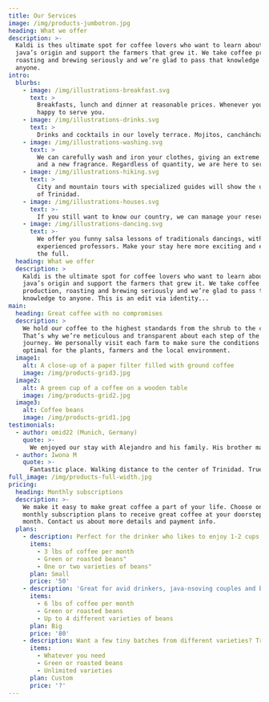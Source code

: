 ```yaml
---
title: Our Services
image: /img/products-jumbotron.jpg
heading: What we offer
description: >-
  Kaldi is thes ultimate spot for coffee lovers who want to learn about their
  java’s origin and support the farmers that grew it. We take coffee production,
  roasting and brewing seriously and we’re glad to pass that knowledge to
  anyone.
intro:
  blurbs:
    - image: /img/illustrations-breakfast.svg
      text: >
        Breakfasts, lunch and dinner at reasonable prices. Whenever you wish, we will be
        happy to serve you.
    - image: /img/illustrations-drinks.svg
      text: >
        Drinks and cocktails in our lovely terrace. Mojitos, canchánchara, anything you ask.
    - image: /img/illustrations-washing.svg
      text: >
        We can carefully wash and iron your clothes, giving an extreme cleaning
        and a new fragrance. Regardless of quantity, we are here to serve you.
    - image: /img/illustrations-hiking.svg
      text: >
        City and mountain tours with specialized guides will show the uniqueness
        of Trinidad.
    - image: /img/illustrations-houses.svg
      text: >-
        If you still want to know our country, we can manage your reservation in other B&Bs. Just ask: We work for you.
    - image: /img/illustrations-dancing.svg
      text: >-
        We offer you funny salsa lessons of traditionals dancings, with
        experienced professors. Make your stay here more exciting and enjoy to
        the full. 
  heading: What we offer
  description: >
    Kaldi is the ultimate spot for coffee lovers who want to learn about their
    java’s origin and support the farmers that grew it. We take coffee
    production, roasting and brewing seriously and we’re glad to pass that
    knowledge to anyone. This is an edit via identity...
main:
  heading: Great coffee with no compromises
  description: >
    We hold our coffee to the highest standards from the shrub to the cup.
    That’s why we’re meticulous and transparent about each step of the coffee’s
    journey. We personally visit each farm to make sure the conditions are
    optimal for the plants, farmers and the local environment.
  image1:
    alt: A close-up of a paper filter filled with ground coffee
    image: /img/products-grid3.jpg
  image2:
    alt: A green cup of a coffee on a wooden table
    image: /img/products-grid2.jpg
  image3:
    alt: Coffee beans
    image: /img/products-grid1.jpg
testimonials:
  - author: omid22 (Munich, Germany)
    quote: >-
      We enjoyed our stay with Alejandro and his family. His brother makes the best Mojito, you should definitely try it. What we enjoyed the most was hanging with the friends and having a small insight about the real life in Cuba. They also helped us to organize a cab to the airport, which we appreciate a lot.
  - author: Iwona M
    quote: >-
      Fantastic place. Walking distance to the center of Trinidad. True Cuban experience. Very comfortable room with balcony, clean and spacious. The most important: great, hostable people. All service in place: organizing trips, food, drinks.
full_image: /img/products-full-width.jpg
pricing:
  heading: Monthly subscriptions
  description: >-
    We make it easy to make great coffee a part of your life. Choose one of our
    monthly subscription plans to receive great coffee at your doorstep each
    month. Contact us about more details and payment info.
  plans:
    - description: Perfect for the drinker who likes to enjoy 1-2 cups per day.
      items:
        - 3 lbs of coffee per month
        - Green or roasted beans"
        - One or two varieties of beans"
      plan: Small
      price: '50'
    - description: 'Great for avid drinkers, java-nsoving couples and bigger crowds'
      items:
        - 6 lbs of coffee per month
        - Green or roasted beans
        - Up to 4 different varieties of beans
      plan: Big
      price: '80'
    - description: Want a few tiny batches from different varieties? Try our custom plan
      items:
        - Whatever you need
        - Green or roasted beans
        - Unlimited varieties
      plan: Custom
      price: '?'
---
```



